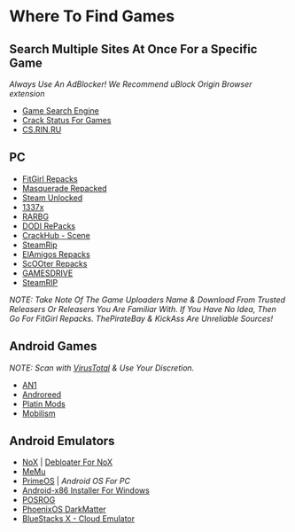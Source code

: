 # Where To Find Games 
## Search Multiple Sites At Once For a Specific Game
*Always Use An AdBlocker! We Recommend uBlock Origin Browser extension*
* [Game Search Engine](https://cse.google.com/cse?cx=006516753008110874046:cbjowp5sdqg)
* [Crack Status For Games](https://crackwatch.com/)
* [CS.RIN.RU](https://cs.rin.ru/forum/)

## PC
* [FitGirl Repacks](https://fitgirl-repacks.site/)
* [Masquerade Repacked](https://masquerade.site/)
* [Steam Unlocked](https://steamunlocked.net/)
* [1337x](https://1337x.to/)
* [RARBG](https://rarbg.to)
* [DODI RePacks](http://dodi-repacks.site/)
* [CrackHub - Scene](https://scene.crackhub.site/)
* [SteamRip](https://steamrip.com/)
* [ElAmigos Repacks](https://elamigos.site/)
* [ScOOter Repacks](https://scooter-repacks.site/)
* [GAMESDRIVE](https://gamesdrive.net/)
* [SteamRIP](https://steamrip.com/)

*NOTE: Take Note Of The Game Uploaders Name & Download From Trusted Releasers Or Releasers You Are Familiar With. If You Have No Idea, Then Go For FitGirl Repacks. ThePirateBay & KickAss Are Unreliable Sources!*

## Android Games
*NOTE: Scan with [VirusTotal](https://VirusTotal.com) & Use Your Discretion.*
* [AN1](https://an1.com/)
* [Androreed](https://www.androeed.ru/)
* [Platin Mods](https://platinmods.com/)
* [Mobilism](forum.mobilism.org/)

## Android Emulators
* [NoX](https://www.bignox.com/) | [Debloater For NoX](https://gist.github.com/Log1x/12d330ef7685d6fbc611d1d57efb5c29)
* [MeMu](https://www.memuplay.com/)
* [PrimeOS](https://primeos.in/) | *Android OS For PC*
* [Android-x86 Installer For Windows](https://supreme-gamers.com/r/advanced-android-x86-installer-for-windows.61/)
* [POSROG](https://posrog.my.id/)
* [PhoenixOS DarkMatter](https://supreme-gamers.com/r/phoenixos-darkmatter-supercharged-for-everyone.2/)
* [BlueStacks X - Cloud Emulator](https://x.bluestacks.com/)
